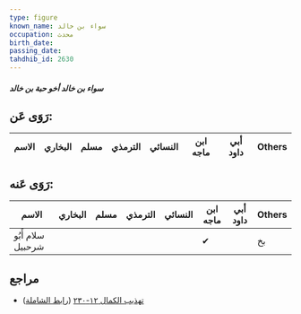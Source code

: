 ```yaml
---
type: figure
known_name: سواء بن خالد
occupation: محدث
birth_date:
passing_date:
tahdhib_id: 2630
---
```

##### سواء بن خالد أخو حبة بن خالد

## رَوَى عَن:
| الاسم | البخاري | مسلم | الترمذي | النسائي | ابن ماجه | أبي داود | Others |
| ----- | ------- | ---- | ------- | ------- | -------- | -------- | ------ |
## رَوَى عَنه:
| الاسم             | البخاري | مسلم | الترمذي | النسائي | ابن ماجه | أبي داود | Others |
| ----------------- | ------- | ---- | ------- | ------- | -------- | -------- | ------ |
| سلام أَبُو شرحبيل |         |      |         |         | ✔        |          | بخ     |
## مراجع
- [تهذيب الكمال ١٢-٢٣٠](obsidian://open?vault=Tahdhib-al-Kamal&file=Figures/٢٦٣٠-سواء%20بن%20خالد%20أخو%20حبة%20بن%20خالد) ([رابط الشاملة](https://shamela.ws/book/3722/6003))